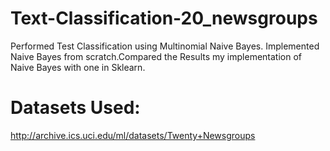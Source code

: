 # Text-Classification-20_newsgroups
Performed Test Classification using Multinomial Naive Bayes. Implemented Naive Bayes from scratch.Compared the Results my implementation of Naive Bayes with one in Sklearn.

# Datasets Used:

http://archive.ics.uci.edu/ml/datasets/Twenty+Newsgroups

